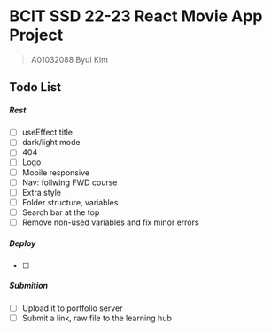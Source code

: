 # BCIT SSD 22-23 React Movie App Project

> A01032088 Byul Kim

## Todo List

##### Rest

- [ ] useEffect title
- [ ] dark/light mode
- [ ] 404
- [ ] Logo
- [ ] Mobile responsive
- [ ] Nav: follwing FWD course
- [ ] Extra style
- [ ] Folder structure, variables
- [ ] Search bar at the top
- [ ] Remove non-used variables and fix minor errors

##### Deploy

- [ ]

##### Submition

- [ ] Upload it to portfolio server
- [ ] Submit a link, raw file to the learning hub
